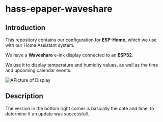 # hass-epaper-waveshare

## Introduction

This repository contains our configuration for **ESP-Home**, which we use with our Home Assistant system.

We have a **Waveshare** e-ink display connected to an **ESP32**.

We use it to display temperature and humidity values, as well as the time and upcoming calendar events.

![APicture of Display](https://github.com/tobibot/hass-esp32-epaper/blob/main/assets/v_2023-11-27.jpg?raw=true)

## Description

The version in the bottom right corner is basically the date and time, to determine if an update was successfull.